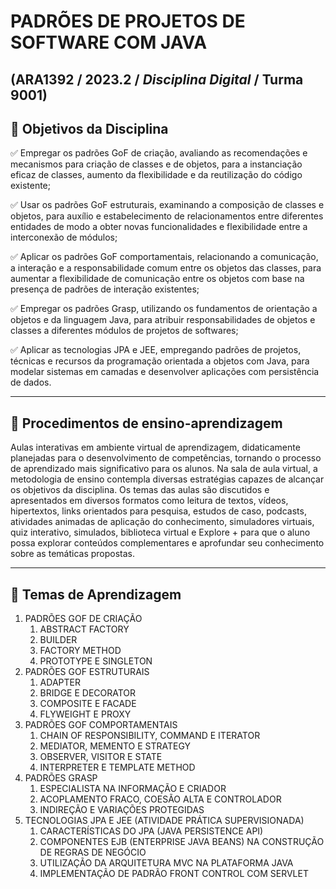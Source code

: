 # **PADRÕES DE PROJETOS DE SOFTWARE COM JAVA**
## (ARA1392 / 2023.2 / _Disciplina Digital_ / Turma 9001)

## 🎯 **Objetivos da Disciplina**

­✅ ­Empregar os padrões GoF de criação, avaliando as recomendações e mecanismos para criação de classes e de objetos, para a instanciação eficaz de classes, aumento da flexibilidade e da reutilização do código existente;

­✅ ­Usar os padrões GoF estruturais, examinando a composição de classes e objetos, para auxílio e estabelecimento de relacionamentos entre diferentes entidades de modo a obter novas funcionalidades e flexibilidade entre a interconexão de módulos;

­✅ Aplicar os padrões GoF comportamentais, relacionando a comunicação, a interação e a responsabilidade comum entre os objetos das classes, para aumentar a flexibilidade de comunicação entre os objetos com base na presença de padrões de interação existentes;

­✅ ­Empregar os padrões Grasp, utilizando os fundamentos de orientação a objetos e da linguagem Java, para atribuir responsabilidades de objetos e classes a diferentes módulos de projetos de softwares;

­✅ Aplicar as tecnologias JPA e JEE, empregando padrões de projetos, técnicas e recursos da programação orientada a objetos com Java, para modelar sistemas em camadas e desenvolver aplicações com persistência de dados.

---

## 📑 **Procedimentos de ensino-­aprendizagem**

Aulas interativas em ambiente virtual de aprendizagem, didaticamente planejadas para o desenvolvimento de competências, tornando o processo de aprendizado mais significativo para os alunos. Na sala de aula virtual, a metodologia de ensino contempla diversas estratégias capazes de alcançar os objetivos da disciplina. Os temas das aulas são discutidos e apresentados em diversos formatos como leitura de textos, vídeos, hipertextos, links orientados para pesquisa, estudos de caso, podcasts, atividades animadas de aplicação do conhecimento, simuladores virtuais, quiz interativo, simulados, biblioteca virtual e Explore + para que o aluno possa explorar conteúdos complementares e aprofundar seu conhecimento sobre as temáticas propostas.

---

## 📖 **Temas de Aprendizagem**

1. PADRÕES GOF DE CRIAÇÃO
   1. ABSTRACT FACTORY
   2. BUILDER
   3. FACTORY METHOD
   4. PROTOTYPE E SINGLETON
3. PADRÕES GOF ESTRUTURAIS
   1. ADAPTER
   2. BRIDGE E DECORATOR
   3. COMPOSITE E FACADE
   4. FLYWEIGHT E PROXY
4. PADRÕES GOF COMPORTAMENTAIS
   1. CHAIN OF RESPONSIBILITY, COMMAND E ITERATOR
   2. MEDIATOR, MEMENTO E STRATEGY
   3. OBSERVER, VISITOR E STATE
   4. INTERPRETER E TEMPLATE METHOD
5. PADRÕES GRASP
   1. ESPECIALISTA NA INFORMAÇÃO E CRIADOR
   2. ACOPLAMENTO FRACO, COESÃO ALTA E CONTROLADOR
   3. INDIREÇÃO E VARIAÇÕES PROTEGIDAS
6. TECNOLOGIAS JPA E JEE (ATIVIDADE PRÁTICA SUPERVISIONADA)
   1. CARACTERÍSTICAS DO JPA (JAVA PERSISTENCE API)
   2. COMPONENTES EJB (ENTERPRISE JAVA BEANS) NA CONSTRUÇÃO DE REGRAS DE NEGÓCIO
   3. UTILIZAÇÃO DA ARQUITETURA MVC NA PLATAFORMA JAVA
   4. IMPLEMENTAÇÃO DE PADRÃO FRONT CONTROL COM SERVLET


